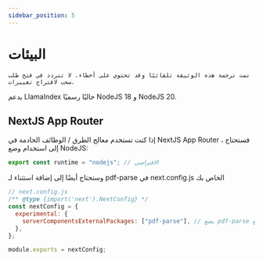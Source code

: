 ```yaml
---
sidebar_position: 5
---
```


# البيئات

`تمت ترجمة هذه الوثيقة تلقائيًا وقد تحتوي على أخطاء. لا تتردد في فتح طلب سحب لاقتراح تغييرات.`

يدعم LlamaIndex حاليًا رسميًا NodeJS 18 و NodeJS 20.

## NextJS App Router

إذا كنت تستخدم معالج الطرق / الوظائف الخادمة في NextJS App Router ، فستحتاج إلى استخدام وضع NodeJS:

```js
export const runtime = "nodejs"; // الافتراضي
```

وستحتاج أيضًا إلى إضافة استثناء لـ pdf-parse في next.config.js الخاص بك

```js
// next.config.js
/** @type {import('next').NextConfig} */
const nextConfig = {
  experimental: {
    serverComponentsExternalPackages: ["pdf-parse"], // يضع pdf-parse في وضع NodeJS الفعلي مع NextJS App Router
  },
};

module.exports = nextConfig;
```
